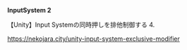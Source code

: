 **InputSystem 2**


【Unity】Input Systemの同時押しを排他制御する
4.

https://nekojara.city/unity-input-system-exclusive-modifier